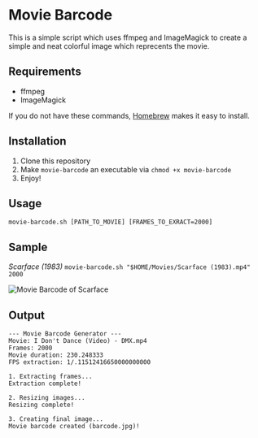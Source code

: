 # Movie Barcode

This is a simple script which uses ffmpeg and ImageMagick to create a simple and neat colorful image which reprecents the movie.

## Requirements

+ ffmpeg
+ ImageMagick

If you do not have these commands, [Homebrew](http://brew.sh) makes it easy to install.

## Installation

1. Clone this repository
2. Make `movie-barcode` an executable via `chmod +x movie-barcode`
3. Enjoy!

## Usage

`movie-barcode.sh [PATH_TO_MOVIE] [FRAMES_TO_EXRACT=2000]`

## Sample

*Scarface (1983)*
`movie-barcode.sh "$HOME/Movies/Scarface (1983).mp4" 2000`

![Movie Barcode of Scarface](https://raw.githubusercontent.com/tyler-king/movie-barcode/master/scarface.jpg)

## Output

    --- Movie Barcode Generator ---
    Movie: I Don't Dance (Video) - DMX.mp4
    Frames: 2000
    Movie duration: 230.248333
    FPS extraction: 1/.11512416650000000000

    1. Extracting frames...
    Extraction complete!

    2. Resizing images...
    Resizing complete!

    3. Creating final image...
    Movie barcode created (barcode.jpg)!